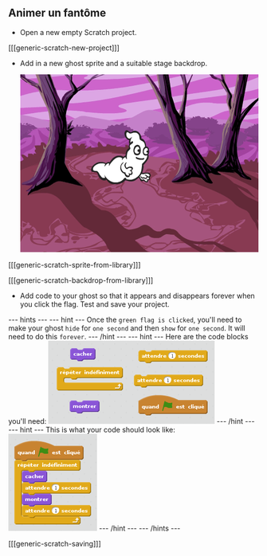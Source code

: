 ## Animer un fantôme

+ Open a new empty Scratch project.

[[[generic-scratch-new-project]]]

+ Add in a new ghost sprite and a suitable stage backdrop.
    
    ![screenshot](images/ghost-ghost.png)

[[[generic-scratch-sprite-from-library]]]

[[[generic-scratch-backdrop-from-library]]]

+ Add code to your ghost so that it appears and disappears forever when you click the flag. Test and save your project.

\--- hints \--- \--- hint \--- Once the `green flag is clicked`, you'll need to make your ghost `hide` for `one second` and then `show` for `one second`. It will need to do this `forever`. \--- /hint \--- \--- hint \--- Here are the code blocks you'll need: ![screenshot](images/ghost-appear-blocks.png) \--- /hint \--- \--- hint \--- This is what your code should look like: ![screenshot](images/ghost-appear-code.png) \--- /hint \--- \--- /hints \---

[[[generic-scratch-saving]]]
